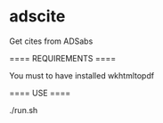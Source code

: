 # adscite
Get cites from ADSabs

==== REQUIREMENTS ====

You must to have installed wkhtmltopdf

==== USE ====

./run.sh
